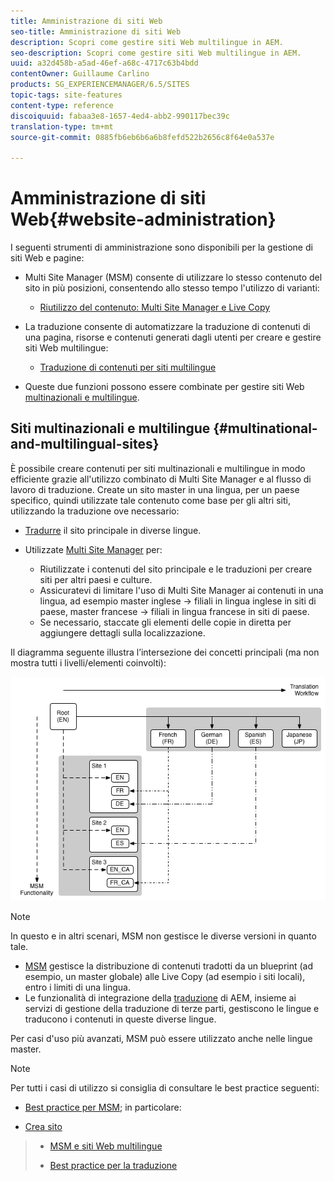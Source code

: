 ```yaml
---
title: Amministrazione di siti Web
seo-title: Amministrazione di siti Web
description: Scopri come gestire siti Web multilingue in AEM.
seo-description: Scopri come gestire siti Web multilingue in AEM.
uuid: a32d458b-a5ad-46ef-a68c-4717c63b4bdd
contentOwner: Guillaume Carlino
products: SG_EXPERIENCEMANAGER/6.5/SITES
topic-tags: site-features
content-type: reference
discoiquuid: fabaa3e8-1657-4ed4-abb2-990117bec39c
translation-type: tm+mt
source-git-commit: 0885fb6eb6b6a6b8fefd522b2656c8f64e0a537e

---
```



# Amministrazione di siti Web{#website-administration}

I seguenti strumenti di amministrazione sono disponibili per la gestione di siti Web e pagine:

* Multi Site Manager (MSM) consente di utilizzare lo stesso contenuto del sito in più posizioni, consentendo allo stesso tempo l&#39;utilizzo di varianti:

   * [Riutilizzo del contenuto: Multi Site Manager e Live Copy](/help/sites-administering/msm.md)

* La traduzione consente di automatizzare la traduzione di contenuti di una pagina, risorse e contenuti generati dagli utenti per creare e gestire siti Web multilingue:

   * [Traduzione di contenuti per siti multilingue](/help/sites-administering/translation.md)

* Queste due funzioni possono essere combinate per gestire siti Web [multinazionali e multilingue](#multinational-and-multilingual-sites).

## Siti multinazionali e multilingue {#multinational-and-multilingual-sites}

È possibile creare contenuti per siti multinazionali e multilingue in modo efficiente grazie all&#39;utilizzo combinato di Multi Site Manager e al flusso di lavoro di traduzione. Create un sito master in una lingua, per un paese specifico, quindi utilizzate tale contenuto come base per gli altri siti, utilizzando la traduzione ove necessario:

* [Tradurre](/help/sites-administering/translation.md) il sito principale in diverse lingue.

* Utilizzate [Multi Site Manager](/help/sites-administering/msm.md) per:

   * Riutilizzate i contenuti del sito principale e le traduzioni per creare siti per altri paesi e culture.
   * Assicuratevi di limitare l&#39;uso di Multi Site Manager ai contenuti in una lingua, ad esempio master inglese -> filiali in lingua inglese in siti di paese, master francese -> filiali in lingua francese in siti di paese.
   * Se necessario, staccate gli elementi delle copie in diretta per aggiungere dettagli sulla localizzazione.

Il diagramma seguente illustra l’intersezione dei concetti principali (ma non mostra tutti i livelli/elementi coinvolti):

![chlimage_1-71](assets/chlimage_1-71a.png)

>[!NOTE]
>
>In questo e in altri scenari, MSM non gestisce le diverse versioni in quanto tale.
>
>* [MSM](/help/sites-administering/msm.md) gestisce la distribuzione di contenuti tradotti da un blueprint (ad esempio, un master globale) alle Live Copy (ad esempio i siti locali), entro i limiti di una lingua.
>* Le funzionalità di integrazione della [traduzione](/help/sites-administering/translation.md) di AEM, insieme ai servizi di gestione della traduzione di terze parti, gestiscono le lingue e traducono i contenuti in queste diverse lingue.
>
>
Per casi d&#39;uso più avanzati, MSM può essere utilizzato anche nelle lingue master.

>[!NOTE]
>
>Per tutti i casi di utilizzo si consiglia di consultare le best practice seguenti:
>
>* [Best practice per MSM](/help/sites-administering/msm-best-practices.md); in particolare:
   >
   >   
   * [Crea sito](/help/sites-administering/msm-best-practices.md#create-site)
   >   * [MSM e siti Web multilingue](/help/sites-administering/msm-best-practices.md#msm-and-multilingual-websites)
>
>* [Best practice per la traduzione](/help/sites-administering/tc-bp.md)

